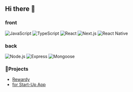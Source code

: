 ## Hi there 👋

### front
![JavaScript](https://img.shields.io/badge/-JavaScript-F7DF1E?style=flat&logo=javascript&logoColor=black)
![TypeScript](https://img.shields.io/badge/-TypeScript-3178C6?style=flat&logo=typescript&logoColor=white)
![React](https://img.shields.io/badge/-React-61DAFB?style=flat&logo=react&logoColor=black)
![Next.js](https://img.shields.io/badge/-Next.js-000000?style=flat&logo=nextdotjs&logoColor=white)
![React Native](https://img.shields.io/badge/-React%20Native-61DAFB?style=flat&logo=react&logoColor=black)

### back
![Node.js](https://img.shields.io/badge/-Node.js-339933?style=flat&logo=node.js&logoColor=white)
![Express](https://img.shields.io/badge/-Express-000000?style=flat&logo=express&logoColor=white)
![Mongoose](https://img.shields.io/badge/-Mongoose-880000?style=flat&logo=mongoose&logoColor=white)




### Projects
- [Rewardy](https://apps.apple.com/kr/app/%EB%A6%AC%EC%9B%8C%EB%94%94-%EC%9B%94%EB%A0%9B-rewardy-wallet-%EB%8F%88%EC%9D%B4%EB%90%98%EB%8A%94-%EC%A7%80%EA%B0%91/id6572285114)
- [for Start-Up App](https://play.google.com/store/apps/details?id=com.confin.app.android&hl=ko)




<!--
**habasa/habasa** is a ✨ _special_ ✨ repository because its `README.md` (this file) appears on your GitHub profile.

Here are some ideas to get you started:

- 🔭 I’m currently working on ...
- 🌱 I’m currently learning ...
- 👯 I’m looking to collaborate on ...
- 🤔 I’m looking for help with ...
- 💬 Ask me about ...
- 📫 How to reach me: ...
- 😄 Pronouns: ...
- ⚡ Fun fact: ...
-->
